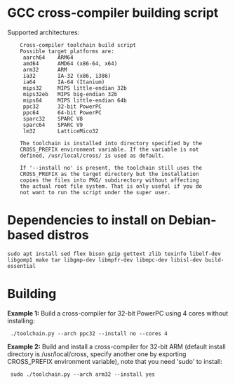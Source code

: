 # GCC cross-compiler building script

Supported architectures:

        Cross-compiler toolchain build script
        Possible target platforms are:
         aarch64    ARM64
         amd64      AMD64 (x86-64, x64)
         arm32      ARM
         ia32       IA-32 (x86, i386)
         ia64       IA-64 (Itanium)
         mips32     MIPS little-endian 32b
         mips32eb   MIPS big-endian 32b
         mips64     MIPS little-endian 64b
         ppc32      32-bit PowerPC
         ppc64      64-bit PowerPC
         sparc32    SPARC V8
         sparc64    SPARC V9
         lm32       LatticeMico32

        The toolchain is installed into directory specified by the
        CROSS_PREFIX environment variable. If the variable is not
        defined, /usr/local/cross/ is used as default.
        
        If '--install no' is present, the toolchain still uses the
        CROSS_PREFIX as the target directory but the installation
        copies the files into PKG/ subdirectory without affecting
        the actual root file system. That is only useful if you do
        not want to run the script under the super user.
    

# Dependencies to install on Debian-based distros

    sudo apt install sed flex bison gzip gettext zlib texinfo libelf-dev libgomp1 make tar libgmp-dev libmpfr-dev libmpc-dev libisl-dev build-essential


# Building

**Example 1:** Build a cross-compiler for 32-bit PowerPC using 4 cores without installing:

     ./toolchain.py --arch ppc32 --install no --cores 4

**Example 2:**  Build and install a cross-compiler for 32-bit ARM (default install directory is
/usr/local/cross, specify another one by exporting CROSS_PREFIX environment
variable), note that you need 'sudo' to install:

     sudo ./toolchain.py --arch arm32 --install yes

